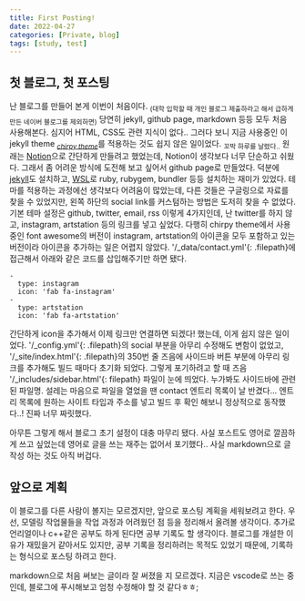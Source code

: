 ```yaml
---
title: First Posting!
date: 2022-04-27
categories: [Private, blog]
tags: [study, test]
---
```


## 첫 블로그, 첫 포스팅

난 블로그를 만들어 본게 이번이 처음이다. <sub>(대학 입학할 때 개인 블로그 제출하라고 해서 급하게 만든 네이버 블로그를 제외하면)</sub> 당연히 jekyll, github page, markdown 등등 모두 처음 사용해본다. 심지어 HTML, CSS도 관련 지식이 없다.. 
그러다 보니 지금 사용중인 이 jekyll theme <sub>[_chirpy theme_](https://github.com/cotes2020/jekyll-theme-chirpy/)</sub>를 적용하는 것도 쉽지 않은 일이었다. <sub>꼬박 하루를 날렸다..</sub>
원래는 [Notion](https://www.notion.so/)으로 간단하게 만들려고 했었는데, Notion이 생각보다 너무 단순하고 쉬웠다. 그래서 좀 어려운 방식에 도전해 보고 싶어서 github page로 만들었다. 덕분에 [jekyll](https://jekyllrb.com/)도 설치하고, [WSL](https://docs.microsoft.com/en-us/windows/wsl/)로 ruby, rubygem, bundler 등등 설치하는 재미가 있었다.
테마를 적용하는 과정에선 생각보다 어려움이 많았는데, 다른 것들은 구글링으로 자료를 찾을 수 있었지만, 왼쪽 하단의 social link를 커스텀하는 방법은 도저히 찾을 수 없었다. 기본 테마 설정은 github, twitter, email, rss 이렇게 4가지인데, 난 twitter를 하지 않고, instagram, artstation 등의 링크를 넣고 싶었다. 다행히 chirpy theme에서 사용 중인 font awesome의 버전이 instagram, artstation의 아이콘을 모두 포함하고 있는 버전이라 아이콘을 추가하는 일은 어렵지 않았다. '/_data/contact.yml'{: .filepath}에 접근해서 아래와 같은 코드를 삽입해주기만 하면 됐다.

```
-
  type: instagram
  icon: 'fab fa-instagram'
-
  type: artstation
  icon: 'fab fa-artstation'
```

간단하게 icon을 추가해서 이제 링크만 연결하면 되겠다! 했는데, 이게 쉽지 않은 일이었다. '/_config.yml'{: .filepath}의 social 부분을 아무리 수정해도 변함이 없었고, '/_site/index.html'{: .filepath}의 350번 줄 즈음에 사이드바 버튼 부분에 아무리 링크를 추가해도 빌드 때마다 초기화 되었다. 그렇게 포기하려고 할 때 즈음 '/_includes/sidebar.html'{: filepath} 파일이 눈에 띄었다. 누가봐도 사이드바에 관련된 파일명. 설레는 마음으로 파일을 열었을 땐 contact 엔트리 목록이 날 반겼다... 엔트리 목록에 원하는 사이트 타입과 주소를 넣고 빌드 후 확인 해보니 정상적으로 동작했다..! 진짜 너무 짜릿했다.

아무튼 그렇게 해서 블로그 초기 설정이 대충 마무리 됐다. 사실 포스트도 영어로 깔끔하게 쓰고 싶었는데 영어로 글을 쓰는 재주는 없어서 포기했다.. 사실 markdown으로 글 작성 하는 것도 아직 버겁다.

## 앞으로 계획

이 블로그를 다른 사람이 볼지는 모르겠지만, 앞으로 포스팅 계획을 세워보려고 한다. 우선, 모델링 작업물들을 작업 과정과 어려웠던 점 등을 정리해서 올려볼 생각이다. 추가로 언리얼이나 c++같은 공부도 하게 된다면 공부 기록도 할 생각이다. 블로그를 개설한 이유가 재밌을거 같아서도 있지만, 공부 기록을 정리하려는 목적도 있었기 때문에, 기록하는 형식으로 포스팅 하려고 한다.


markdown으로 처음 써보는 글이라 잘 써졌을 지 모르겠다. 지금은 vscode로 쓰는 중인데, 블로그에 푸시해보고 엄청 수정해야 할 것 같다ㅎㅎ;